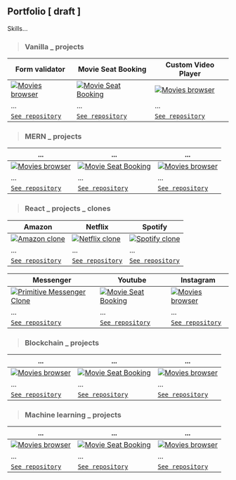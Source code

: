 

## Portfolio [ draft ]

Skills... 

> ### Vanilla _ projects


|                 Form validator      |    Movie Seat Booking  | Custom Video Player                                      
|----------------|-----------------------------------|-----------------------------|
| <a  href="#"  target="_blank">![Movies browser](https://res.cloudinary.com/dhthrowim/image/upload/v1605572164/github-portfolio/trans-com_zaw39d.png)</a>        | <a  href="#"  target="_blank">![Movie Seat Booking](https://res.cloudinary.com/dhthrowim/image/upload/v1605572164/github-portfolio/trans-com_zaw39d.png)</a> | <a  href="#"  target="_blank">![Movies browser](https://res.cloudinary.com/dhthrowim/image/upload/v1605572164/github-portfolio/trans-com_zaw39d.png)</a>           
| ...    | ... | ... 
| <a href="#" target="_blank">`See repository`</a>      	| <a href="#" target="_blank">`See repository`</a> | <a href="#" target="_blank">`See repository`</a> 
 

> ### MERN _ projects

|                 ...    |    ...  | ...                                      
|----------------|-----------------------------------|-----------------------------|
| <a  href="#"  target="_blank">![Movies browser](https://res.cloudinary.com/dhthrowim/image/upload/v1605572164/github-portfolio/trans-com_zaw39d.png)</a>        | <a  href="#"  target="_blank">![Movie Seat Booking](https://res.cloudinary.com/dhthrowim/image/upload/v1605572164/github-portfolio/trans-com_zaw39d.png)</a> | <a  href="#"  target="_blank">![Movies browser](https://res.cloudinary.com/dhthrowim/image/upload/v1605572164/github-portfolio/trans-com_zaw39d.png)</a>           
| ...    | ... | ... 
| <a href="#" target="_blank">`See repository`</a>      	| <a href="#" target="_blank">`See repository`</a> | <a href="#" target="_blank">`See repository`</a> 

> ### React _ projects _ clones 

|                 Amazon     |    Netflix | Spotify                                    
|----------------|-----------------------------------|-----------------------------|
| <a  href="#"  target="_blank">![Amazon clone](https://res.cloudinary.com/dhthrowim/image/upload/v1605633852/amazon-clone/amazon_2_doedyz.png)</a>        | <a  href="https://github.com/kcynia85/amazon-clone"  target="_blank">![Netflix clone](https://res.cloudinary.com/dhthrowim/image/upload/v1605635236/amazon-clone/netf_thumb_bh7uxe.png)</a> | <a  href="#"  target="_blank">![Spotify clone](https://res.cloudinary.com/dhthrowim/image/upload/v1605635569/amazon-clone/spoti_thumb_h8ffon.png)</a>           
| ...    | ... | ... 
| <a href="https://github.com/kcynia85/amazon-clone" target="_blank">`See repository`</a>      	| <a href="https://github.com/kcynia85/netflixClone" target="_blank">`See repository`</a> | <a href="https://github.com/kcynia85/primitive-spotify-clone_createdWithCleverProgramming" target="_blank">`See repository`</a>

|                 Messenger     |    Youtube | Instagram                                    
|----------------|-----------------------------------|-----------------------------|
| <a  href="https://github.com/kcynia85/messengerClone"  target="_blank">![Primitive Messenger Clone ](https://res.cloudinary.com/dhthrowim/image/upload/v1605634778/amazon-clone/messenger_thumb_yu3aaj.png)</a>        | <a  href="#"  target="_blank">![Movie Seat Booking](https://res.cloudinary.com/dhthrowim/image/upload/v1605572164/github-portfolio/trans-com_zaw39d.png)</a> | <a  href="#"  target="_blank">![Movies browser](https://res.cloudinary.com/dhthrowim/image/upload/v1605572164/github-portfolio/trans-com_zaw39d.png)</a>           
| ... | ... | ...    
| <a href="https://github.com/kcynia85/messengerClone" target="_blank">`See repository`</a>      	| <a href="#" target="_blank">`See repository`</a> | <a href="#" target="_blank">`See repository`</a>


> ### Blockchain _ projects

|                 ...    |    ...  | ...                                      
|----------------|-----------------------------------|-----------------------------|
| <a  href="#"  target="_blank">![Movies browser](https://res.cloudinary.com/dhthrowim/image/upload/v1605572164/github-portfolio/trans-com_zaw39d.png)</a>        | <a  href="#"  target="_blank">![Movie Seat Booking](https://res.cloudinary.com/dhthrowim/image/upload/v1605572164/github-portfolio/trans-com_zaw39d.png)</a> | <a  href="#"  target="_blank">![Movies browser](https://res.cloudinary.com/dhthrowim/image/upload/v1605572164/github-portfolio/trans-com_zaw39d.png)</a>           
| ...    | ... | ... 
| <a href="#" target="_blank">`See repository`</a>      	| <a href="#" target="_blank">`See repository`</a> | <a href="#" target="_blank">`See repository`</a>

> ### Machine learning _ projects

|                 ...    |    ...  | ...                                      
|----------------|-----------------------------------|-----------------------------|
| <a  href="#"  target="_blank">![Movies browser](https://res.cloudinary.com/dhthrowim/image/upload/v1605572164/github-portfolio/trans-com_zaw39d.png)</a>        | <a  href="#"  target="_blank">![Movie Seat Booking](https://res.cloudinary.com/dhthrowim/image/upload/v1605572164/github-portfolio/trans-com_zaw39d.png)</a> | <a  href="#"  target="_blank">![Movies browser](https://res.cloudinary.com/dhthrowim/image/upload/v1605572164/github-portfolio/trans-com_zaw39d.png)</a>           
| ...    | ... | ... 
| <a href="#" target="_blank">`See repository`</a>      	| <a href="#" target="_blank">`See repository`</a> | <a href="#" target="_blank">`See repository`</a>
